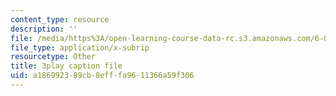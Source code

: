 ```yaml
---
content_type: resource
description: ''
file: /media/https%3A/open-learning-course-data-rc.s3.amazonaws.com/6-004-computation-structures-spring-2017/a186992389cb8efffa9611366a59f306_VHVsCE9XmQk.srt
file_type: application/x-subrip
resourcetype: Other
title: 3play caption file
uid: a1869923-89cb-8eff-fa96-11366a59f306
---
```

